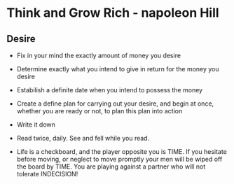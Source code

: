 # Think and Grow Rich - napoleon Hill

## Desire

- Fix in your mind the exactly amount of money you desire
- Determine exactly what you intend to give in return for the money you desire
- Estabilish a definite date when you intend to possess the money
- Create a define plan for carrying out your desire, and begin at once, whether you are ready or not, to plan this plan into action
- Write it down
- Read twice, daily. See and fell while you read.

- Life is a checkboard, and the player opposite you is TIME. If you hesitate before moving, or neglect to move promptly your men will be wiped off the board by TIME. You are playing against a partner who will not tolerate INDECISION!
